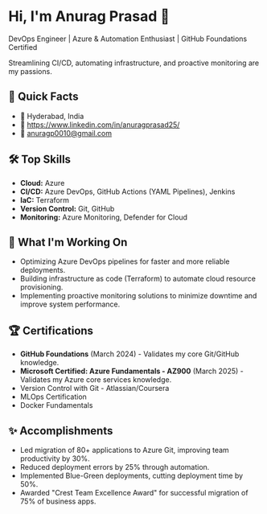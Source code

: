 # Hi, I'm Anurag Prasad 👋

DevOps Engineer | Azure & Automation Enthusiast | GitHub Foundations Certified

Streamlining CI/CD, automating infrastructure, and proactive monitoring are my passions.

## 🚀 Quick Facts

*   📍 Hyderabad, India
*   💼 https://www.linkedin.com/in/anuragprasad25/
*   📧 anuragp0010@gmail.com

## 🛠️ Top Skills

*   **Cloud:** Azure
*   **CI/CD:** Azure DevOps, GitHub Actions (YAML Pipelines), Jenkins
*   **IaC:** Terraform
*   **Version Control:** Git, GitHub
*   **Monitoring:** Azure Monitoring, Defender for Cloud

## 💼 What I'm Working On

*   Optimizing Azure DevOps pipelines for faster and more reliable deployments.
*   Building infrastructure as code (Terraform) to automate cloud resource provisioning.
*   Implementing proactive monitoring solutions to minimize downtime and improve system performance.

## 🏆 Certifications

*   **GitHub Foundations** (March 2024) -  Validates my core Git/GitHub knowledge.
*   **Microsoft Certified: Azure Fundamentals - AZ900** (March 2025) - Validates my Azure core services knowledge.
*   Version Control with Git - Atlassian/Coursera
*   MLOps Certification
*   Docker Fundamentals

## ✨ Accomplishments

*   Led migration of 80+ applications to Azure Git, improving team productivity by 30%.
*   Reduced deployment errors by 25% through automation.
*   Implemented Blue-Green deployments, cutting deployment time by 50%.
*   Awarded "Crest Team Excellence Award" for successful migration of 75% of business apps.

<!--
**anuragp0010/anuragp0010** is a ✨ _special_ ✨ repository because its `README.md` (this file) appears on your GitHub profile.

Here are some ideas to get you started:

- 🔭 I’m currently working on ...
- 🌱 I’m currently learning ...
- 👯 I’m looking to collaborate on ...
- 🤔 I’m looking for help with ...
- 💬 Ask me about ...
- 📫 How to reach me: ...
- 😄 Pronouns: ...
- ⚡ Fun fact: ...
-->
